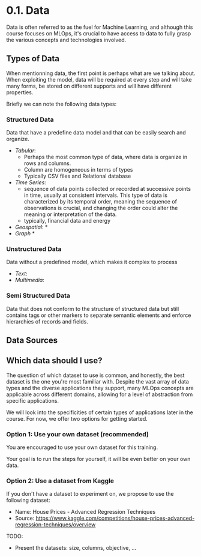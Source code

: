 # 0.1. Data

Data is often referred to as the fuel for Machine Learning, and although this course focuses on MLOps, it's crucial to have access to data to fully grasp the various concepts and technologies involved.

## Types of Data

When mentionning data, the first point is perhaps what are we talking about. When exploiting the model, data will be required at every step and will take many forms, be stored on different supports and will have different properties.

Briefly we can note the following data types:

### Structured Data
Data that have a predefine data model and that can be easily search and organize.

* *Tabular*: 
    * Perhaps the most common type of data, where data is organize in rows and columns.
    * Column are homogeneous in terms of types
    * Typically CSV files and Relational database 
* *Time Series*:
    * sequence of data points collected or recorded at successive points in time, usually at consistent intervals. This type of data is characterized by its temporal order, meaning the sequence of observations is crucial, and changing the order could alter the meaning or interpretation of the data. 
    * typically, financial data and energy
* *Geospatial*:
    * 
* *Graph*
    * 


### Unstructured Data
Data without a predefined model, which makes it complex to process

* *Text*:
* *Multimedia*:

### Semi Structured Data
Data that does not conform to the structure of structured data but still contains tags or other markers to separate semantic elements and enforce hierarchies of records and fields.


## Data Sources



## Which data should I use?

The question of which dataset to use is common, and honestly, the best dataset is the one you're most familiar with. Despite the vast array of data types and the diverse applications they support, many MLOps concepts are applicable across different domains, allowing for a level of abstraction from specific applications.

We will look into the specificities of certain types of applications later in the course. For now, we offer two options for getting started.

### Option 1: Use your own dataset (recommended)

You are encouraged to use your own dataset for this training.

Your goal is to run the steps for yourself, it will be even better on your own data.

### Option 2: Use a dataset from Kaggle

If you don't have a dataset to experiment on, we propose to use the following dataset:

- Name: House Prices - Advanced Regression Techniques
- Source: https://www.kaggle.com/competitions/house-prices-advanced-regression-techniques/overview

TODO:
- Present the datasets: size, columns, objective, ...
